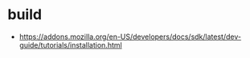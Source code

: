 
# build

* https://addons.mozilla.org/en-US/developers/docs/sdk/latest/dev-guide/tutorials/installation.html
